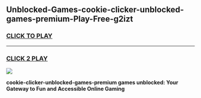 
## Unblocked-Games-cookie-clicker-unblocked-games-premium-Play-Free-g2izt
<h3>
<a href="https://premium76.site?title=cookie-clicker-unblocked-games-premium&ref=15A">CLICK TO PLAY</a></h3>
<hr>

<h3>
<a href="https://premium76.site?title=cookie-clicker-unblocked-games-premium&ref=15A">CLICK 2 PLAY</a>
  
</h3>

<a href="https://premium76.site?title=cookie-clicker-unblocked-games-premium&ref=15A"><img src="https://clearcache.store/games.png"></a>


**cookie-clicker-unblocked-games-premium games unblocked: Your Gateway to Fun and Accessible Online Gaming**
